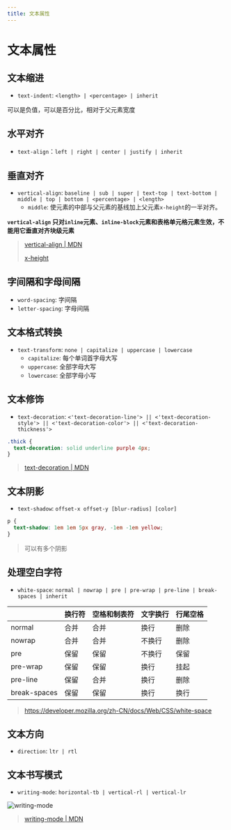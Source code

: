 ```yaml
---
title: 文本属性
---
```


# 文本属性

## 文本缩进

- `text-indent`: `<length> | <percentage> | inherit`

可以是负值，可以是百分比，相对于父元素宽度

## 水平对齐

- `text-align`：`left | right | center | justify | inherit`

## 垂直对齐

- `vertical-align`: `baseline | sub | super | text-top | text-bottom | middle | top | bottom | <percentage> | <length>`
  - `middle`: 使元素的中部与父元素的基线加上父元素`x-height`的一半对齐。

**`vertical-align` 只对`inline`元素、`inline-block`元素和表格单元格元素生效，不能用它垂直对齐块级元素**

> [vertical-align | MDN](https://developer.mozilla.org/zh-CN/docs/Web/CSS/vertical-align)
>
> [x-height](https://www.zhangxinxu.com/wordpress/2015/06/about-letter-x-of-css/)

## 字间隔和字母间隔

- `word-spacing`: 字间隔
- `letter-spacing`: 字母间隔

## 文本格式转换

- `text-transform`: `none | capitalize | uppercase | lowercase`
  - `capitalize`: 每个单词首字母大写
  - `uppercase`: 全部字母大写
  - `lowercase`: 全部字母小写

## 文本修饰

- `text-decoration`: `<'text-decoration-line'> || <'text-decoration-style'> || <'text-decoration-color'> || <'text-decoration-thickness'>`

```css
.thick {
  text-decoration: solid underline purple 4px;
}
```

> [text-decoration | MDN](https://developer.mozilla.org/en-US/docs/Web/CSS/text-decoration)

## 文本阴影

- `text-shadow`: `offset-x offset-y [blur-radius] [color]`

```css
p {
  text-shadow: 1em 1em 5px gray, -1em -1em yellow;
}
```

> 可以有多个阴影

## 处理空白字符

- `white-space`: `normal | nowrap | pre | pre-wrap | pre-line | break-spaces | inherit`

|              | 换行符 | 空格和制表符 | 文字换行 | 行尾空格 |
| ------------ | ------ | ------------ | -------- | -------- |
| normal       | 合并   | 合并         | 换行     | 删除     |
| nowrap       | 合并   | 合并         | 不换行   | 删除     |
| pre          | 保留   | 保留         | 不换行   | 保留     |
| pre-wrap     | 保留   | 保留         | 换行     | 挂起     |
| pre-line     | 保留   | 合并         | 换行     | 删除     |
| break-spaces | 保留   | 保留         | 换行     | 换行     |

> https://developer.mozilla.org/zh-CN/docs/Web/CSS/white-space

## 文本方向

- `direction`: `ltr | rtl`

## 文本书写模式

- `writing-mode`: `horizontal-tb | vertical-rl | vertical-lr`

![writing-mode](https://mdn.mozillademos.org/files/17087/Screenshot_2020-02-05_21-04-30.png)

> [writing-mode | MDN](https://developer.mozilla.org/zh-CN/docs/Web/CSS/writing-mode)
